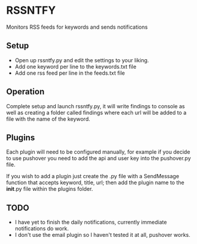 # RSSNTFY
Monitors RSS feeds for keywords and sends notifications

## Setup
* Open up rssntfy.py and edit the settings to your liking.
* Add one keyword per line to the keywords.txt file
* Add one rss feed per line in the feeds.txt file

## Operation
Complete setup and launch rssntfy.py, it will write findings to console as well as creating a folder called findings where each url will be added to a file with the name of the keyword.

## Plugins
Each plugin will need to be configured manually, for example if you decide to use pushover you need to add the api and user key into the pushover.py file.

If you wish to add a plugin just create the .py file with a SendMessage function that accepts keyword, title, url; then add the plugin name to the __init__.py file within the plugins folder.

## TODO
* I have yet to finish the daily notifications, currently immediate notifications do work.
* I don't use the email plugin so I haven't tested it at all, pushover works.
